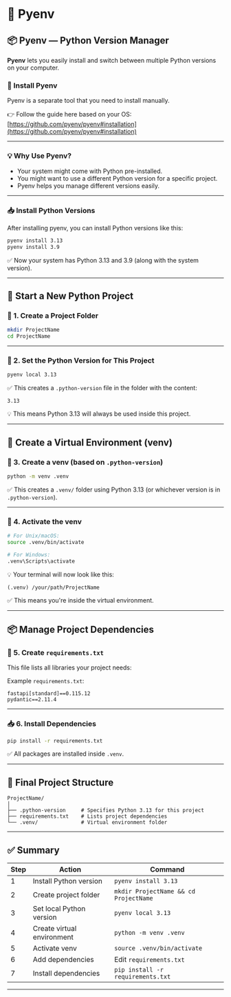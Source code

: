 # 🐍 Pyenv

## 📦 Pyenv — Python Version Manager

**Pyenv** lets you easily install and switch between multiple Python versions on your computer.

### 🔧 Install Pyenv

Pyenv is a separate tool that you need to install manually.

👉 Follow the guide here based on your OS:
[https://github.com/pyenv/pyenv#installation](https://github.com/pyenv/pyenv#installation)

---

### 💡 Why Use Pyenv?

* Your system might come with Python pre-installed.
* You might want to use a different Python version for a specific project.
* Pyenv helps you manage different versions easily.

---

### 📥 Install Python Versions

After installing pyenv, you can install Python versions like this:

```bash
pyenv install 3.13
pyenv install 3.9
```

✅ Now your system has Python 3.13 and 3.9 (along with the system version).

---

## 🧪 Start a New Python Project

### 📁 1. Create a Project Folder

```bash
mkdir ProjectName
cd ProjectName
```

---

### 🐍 2. Set the Python Version for This Project

```bash
pyenv local 3.13
```

✅ This creates a `.python-version` file in the folder with the content:

```
3.13
```

💡 This means Python 3.13 will always be used inside this project.

---

## 🧪 Create a Virtual Environment (venv)

### 🔨 3. Create a venv (based on `.python-version`)

```bash
python -m venv .venv
```

✅ This creates a `.venv/` folder using Python 3.13 (or whichever version is in `.python-version`).

---

### 🚀 4. Activate the venv

```bash
# For Unix/macOS:
source .venv/bin/activate

# For Windows:
.venv\Scripts\activate
```

💡 Your terminal will now look like this:

```
(.venv) /your/path/ProjectName
```

✅ This means you're inside the virtual environment.

---

## 📦 Manage Project Dependencies

### 🧾 5. Create `requirements.txt`

This file lists all libraries your project needs:

Example `requirements.txt`:

```
fastapi[standard]==0.115.12
pydantic==2.11.4
```

---

### 📥 6. Install Dependencies

```bash
pip install -r requirements.txt
```

✅ All packages are installed inside `.venv`.

---

## 📂 Final Project Structure

```
ProjectName/
│
├── .python-version     # Specifies Python 3.13 for this project
├── requirements.txt    # Lists project dependencies
└── .venv/              # Virtual environment folder
```

---

## ✅ Summary

| Step | Action                     | Command                               |
| ---- | -------------------------- | ------------------------------------- |
| 1    | Install Python version     | `pyenv install 3.13`                  |
| 2    | Create project folder      | `mkdir ProjectName && cd ProjectName` |
| 3    | Set local Python version   | `pyenv local 3.13`                    |
| 4    | Create virtual environment | `python -m venv .venv`                |
| 5    | Activate venv              | `source .venv/bin/activate`           |
| 6    | Add dependencies           | Edit `requirements.txt`               |
| 7    | Install dependencies       | `pip install -r requirements.txt`     |

---
